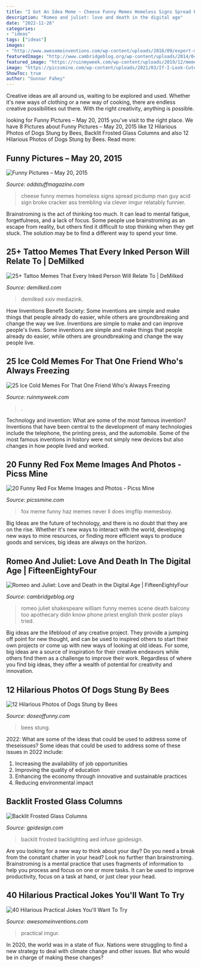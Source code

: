 ```yaml
---
title: "I Got An Idea Meme ~ Cheese Funny Memes Homeless Signs Spread Picdump Man Guy Acid Sign Broke Cracker Ass Trembling Via Clever Imgur Relatably Funnier"
description: "Romeo and juliet: love and death in the digital age"
date: "2022-11-26"
categories:
- "ideas"
tags: ["ideas"]
images:
- "http://www.awesomeinventions.com/wp-content/uploads/2016/09/expert-mode-toilet-seat-prank.jpg"
featuredImage: "http://www.cambridgeblog.org/wp-content/uploads/2014/04/IMG_0349.png"
featured_image: "https://ruinmyweek.com/wp-content/uploads/2019/12/memes-always-cold-5.jpg"
image: "https://picssmine.com/wp-content/uploads/2021/03/If-I-Look-Cute-Can-I-Haz-Red-Fox-Meme.jpg"
ShowToc: true
author: "Gunnar Fahey"
---
```



Creative ideas are all around us, waiting to be explored and used. Whether it's new ways of clothing or a new way of cooking, there are endless creative possibilities out there. With the right creativity, anything is possible.

	

		
looking for Funny Pictures – May 20, 2015 you've visit to the right place. We have 8 Pictures about Funny Pictures – May 20, 2015 like 12 Hilarious Photos of Dogs Stung by Bees, Backlit Frosted Glass Columns and also 12 Hilarious Photos of Dogs Stung by Bees. Read more:
		
    
## Funny Pictures – May 20, 2015

<img loading=lazy src="https://oddstuffmagazine.com/wp-content/uploads/2015/05/Spread-some-cheese.jpg" onerror="this.onerror=null;this.src='https://tse2.mm.bing.net/th?id=OIP.OgKYDw_DQcpv7kTLx9-PXgHaJ3&amp;pid=15.1';" alt="Funny Pictures – May 20, 2015">

_Source: oddstuffmagazine.com_

>cheese funny memes homeless signs spread picdump man guy acid sign broke cracker ass trembling via clever imgur relatably funnier. 

	

Brainstroming is the act of thinking too much. It can lead to mental fatigue, forgetfulness, and a lack of focus. Some people use brainstroming as an escape from reality, but others find it difficult to stop thinking when they get stuck. The solution may be to find a different way to spend your time.

    
## 25+ Tattoo Memes That Every Inked Person Will Relate To | DeMilked

<img loading=lazy src="https://www.demilked.com/magazine/wp-content/uploads/2018/09/5bae1ac212d1f-Bcuy8omHOCp-png__700.jpg" onerror="this.onerror=null;this.src='https://tse4.mm.bing.net/th?id=OIP.BLfM7dL7-ePOSVvMtWsrhwHaFT&amp;pid=15.1';" alt="25+ Tattoo Memes That Every Inked Person Will Relate To | DeMilked">

_Source: demilked.com_

>demilked xxiv mediazink. 

	

How Inventions Benefit Society: Some inventions are simple and make things that people already do easier, while others are groundbreaking and change the way we live.
Inventions are simple to make and can improve people's lives. Some inventions are simple and make things that people already do easier, while others are groundbreaking and change the way people live.

    
## 25 Ice Cold Memes For That One Friend Who&#039;s Always Freezing

<img loading=lazy src="https://ruinmyweek.com/wp-content/uploads/2019/12/memes-always-cold-5.jpg" onerror="this.onerror=null;this.src='https://tse3.mm.bing.net/th?id=OIP.tj3RAbhaBRrXHH2ewbkawwHaHb&amp;pid=15.1';" alt="25 Ice Cold Memes For That One Friend Who&#039;s Always Freezing">

_Source: ruinmyweek.com_

>. 

	

Technology and invention: What are some of the most famous invention?
Inventions that have been central to the development of many technologies include the telephone, the printing press, and the automobile. Some of the most famous inventions in history were not simply new devices but also changes in how people lived and worked.

    
## 20 Funny Red Fox Meme Images And Photos - Picss Mine

<img loading=lazy src="https://picssmine.com/wp-content/uploads/2021/03/If-I-Look-Cute-Can-I-Haz-Red-Fox-Meme.jpg" onerror="this.onerror=null;this.src='https://tse4.mm.bing.net/th?id=OIP.QdlqxKo83LrhagJSWRSezgHaLH&amp;pid=15.1';" alt="20 Funny Red Fox Meme Images and Photos - Picss Mine">

_Source: picssmine.com_

>fox meme funny haz memes never ll does imgflip memesboy. 

	

Big Ideas are the future of technology, and there is no doubt that they are on the rise. Whether it's new ways to interact with the world, developing new ways to mine resources, or finding more efficient ways to produce goods and services, big ideas are always on the horizon. 

    
## Romeo And Juliet: Love And Death In The Digital Age | FifteenEightyFour

<img loading=lazy src="http://www.cambridgeblog.org/wp-content/uploads/2014/04/IMG_0349.png" onerror="this.onerror=null;this.src='https://tse4.mm.bing.net/th?id=OIP.iwC14sc1G28lZ71SC9-9WQHaLH&amp;pid=15.1';" alt="Romeo and Juliet: Love and Death in the Digital Age | FifteenEightyFour">

_Source: cambridgeblog.org_

>romeo juliet shakespeare william funny memes scene death balcony too apothecary didn know phone priest english think poster plays tried. 

	

Big ideas are the lifeblood of any creative project. They provide a jumping off point for new thought, and can be used to inspired others to start their own projects or come up with new ways of looking at old ideas. For some, big ideas are a source of inspiration for their creative endeavors while others find them as a challenge to improve their work. Regardless of where you find big ideas, they offer a wealth of potential for creativity and innovation.

    
## 12 Hilarious Photos Of Dogs Stung By Bees

<img loading=lazy src="https://www.doseoffunny.com/wp-content/uploads/2014/07/dogs-stung-bees-pictures-11.jpg" onerror="this.onerror=null;this.src='https://tse1.mm.bing.net/th?id=OIP.iX-xb_5Qonq_DjllOvyR0wAAAA&amp;pid=15.1';" alt="12 Hilarious Photos of Dogs Stung by Bees">

_Source: doseoffunny.com_

>bees stung. 

	

2022: What are some of the ideas that could be used to address some of theseissues?
Some ideas that could be used to address some of these issues in 2022 include: 
1. Increasing the availability of job opportunities 
2. Improving the quality of education 
3. Enhancing the economy through innovative and sustainable practices 
4. Reducing environmental impact 

    
## Backlit Frosted Glass Columns

<img loading=lazy src="https://gpidesign.com/wp-content/uploads/2015/01/backlit-frosted-glass-columns-aed-idea-center-1.jpg" onerror="this.onerror=null;this.src='https://tse1.mm.bing.net/th?id=OIP.q6GxIiSsVkQ3sq8pcYcVdwHaE8&amp;pid=15.1';" alt="Backlit Frosted Glass Columns">

_Source: gpidesign.com_

>backlit frosted backlighting aed infuse gpidesign. 

	

Are you looking for a new way to think about your day? Do you need a break from the constant chatter in your head? Look no further than brainstroming. Brainstroming is a mental practice that uses fragments of information to help you process and focus on one or more tasks. It can be used to improve productivity, focus on a task at hand, or just clear your head.

    
## 40 Hilarious Practical Jokes You&#039;ll Want To Try

<img loading=lazy src="http://www.awesomeinventions.com/wp-content/uploads/2016/09/expert-mode-toilet-seat-prank.jpg" onerror="this.onerror=null;this.src='https://tse2.mm.bing.net/th?id=OIP.5xm6lcEuTF8yv_ogg7sH_wDYEg&amp;pid=15.1';" alt="40 Hilarious Practical Jokes You&#039;ll Want To Try">

_Source: awesomeinventions.com_

>practical imgur. 

	

In 2020, the world was in a state of flux. Nations were struggling to find a new strategy to deal with climate change and other issues. But who would be in charge of making these changes?

